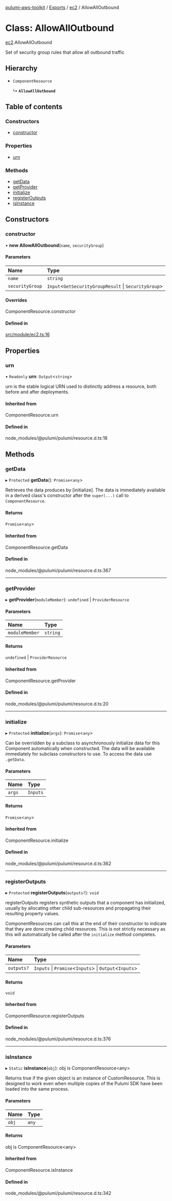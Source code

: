 [pulumi-aws-toolkit](../README.md) / [Exports](../modules.md) / [ec2](../modules/ec2.md) / AllowAllOutbound

# Class: AllowAllOutbound

[ec2](../modules/ec2.md).AllowAllOutbound

Set of security group rules that allow all outbound traffic

## Hierarchy

- `ComponentResource`

  ↳ **`AllowAllOutbound`**

## Table of contents

### Constructors

- [constructor](ec2.AllowAllOutbound.md#constructor)

### Properties

- [urn](ec2.AllowAllOutbound.md#urn)

### Methods

- [getData](ec2.AllowAllOutbound.md#getdata)
- [getProvider](ec2.AllowAllOutbound.md#getprovider)
- [initialize](ec2.AllowAllOutbound.md#initialize)
- [registerOutputs](ec2.AllowAllOutbound.md#registeroutputs)
- [isInstance](ec2.AllowAllOutbound.md#isinstance)

## Constructors

### constructor

• **new AllowAllOutbound**(`name`, `securityGroup`)

#### Parameters

| Name | Type |
| :------ | :------ |
| `name` | `string` |
| `securityGroup` | `Input`<`GetSecurityGroupResult` \| `SecurityGroup`\> |

#### Overrides

ComponentResource.constructor

#### Defined in

[src/module/ec2.ts:16](https://github.com/iapetos163/pulumi-aws-toolkit/blob/e0762b2/src/module/ec2.ts#L16)

## Properties

### urn

• `Readonly` **urn**: `Output`<`string`\>

urn is the stable logical URN used to distinctly address a resource, both before and after
deployments.

#### Inherited from

ComponentResource.urn

#### Defined in

node_modules/@pulumi/pulumi/resource.d.ts:18

## Methods

### getData

▸ `Protected` **getData**(): `Promise`<`any`\>

Retrieves the data produces by [initialize].  The data is immediately available in a
derived class's constructor after the `super(...)` call to `ComponentResource`.

#### Returns

`Promise`<`any`\>

#### Inherited from

ComponentResource.getData

#### Defined in

node_modules/@pulumi/pulumi/resource.d.ts:367

___

### getProvider

▸ **getProvider**(`moduleMember`): `undefined` \| `ProviderResource`

#### Parameters

| Name | Type |
| :------ | :------ |
| `moduleMember` | `string` |

#### Returns

`undefined` \| `ProviderResource`

#### Inherited from

ComponentResource.getProvider

#### Defined in

node_modules/@pulumi/pulumi/resource.d.ts:20

___

### initialize

▸ `Protected` **initialize**(`args`): `Promise`<`any`\>

Can be overridden by a subclass to asynchronously initialize data for this Component
automatically when constructed.  The data will be available immediately for subclass
constructors to use.  To access the data use `.getData`.

#### Parameters

| Name | Type |
| :------ | :------ |
| `args` | `Inputs` |

#### Returns

`Promise`<`any`\>

#### Inherited from

ComponentResource.initialize

#### Defined in

node_modules/@pulumi/pulumi/resource.d.ts:362

___

### registerOutputs

▸ `Protected` **registerOutputs**(`outputs?`): `void`

registerOutputs registers synthetic outputs that a component has initialized, usually by
allocating other child sub-resources and propagating their resulting property values.

ComponentResources can call this at the end of their constructor to indicate that they are
done creating child resources.  This is not strictly necessary as this will automatically be
called after the `initialize` method completes.

#### Parameters

| Name | Type |
| :------ | :------ |
| `outputs?` | `Inputs` \| `Promise`<`Inputs`\> \| `Output`<`Inputs`\> |

#### Returns

`void`

#### Inherited from

ComponentResource.registerOutputs

#### Defined in

node_modules/@pulumi/pulumi/resource.d.ts:376

___

### isInstance

▸ `Static` **isInstance**(`obj`): obj is ComponentResource<any\>

Returns true if the given object is an instance of CustomResource.  This is designed to work even when
multiple copies of the Pulumi SDK have been loaded into the same process.

#### Parameters

| Name | Type |
| :------ | :------ |
| `obj` | `any` |

#### Returns

obj is ComponentResource<any\>

#### Inherited from

ComponentResource.isInstance

#### Defined in

node_modules/@pulumi/pulumi/resource.d.ts:342
